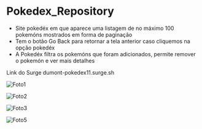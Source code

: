 # Pokedex_Repository

+ Site pokedéx em que aparece uma listagem de no máximo 100 pokemóns mostrados em forma de paginação
+ Tem o botão Go Back para retornar a tela anterior caso cliquemos na opção pokedéx
+ A Pokedéx filtra os pokemóns que foram adicionados, permite remover o pokemón e ver mais detalhes

Link do Surge dumont-pokedex11.surge.sh

![Foto1](https://user-images.githubusercontent.com/69467366/181679773-84d27680-2187-4813-b95c-bb88e57b4e05.png)

![Foto2](https://user-images.githubusercontent.com/69467366/181679783-aa5332df-04e3-4129-926b-55f5fd27ad47.png)

![Foto3](https://user-images.githubusercontent.com/69467366/181679787-69713d5a-3b60-43ee-95eb-20788bd07766.png)

![Foto5](https://user-images.githubusercontent.com/69467366/181680137-f1591dde-65c8-4ce3-8b41-b7f28d3984d0.png)
